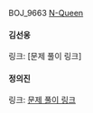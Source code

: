 BOJ_9663 [N-Queen](https://www.acmicpc.net/problem/9663)<br>

#### 김선웅
링크: [문제 풀이 링크]

#### 정의진
링크: [문제 풀이 링크](https://github.com/uijin-j/algorithm-coding-test/tree/main/%EB%B0%B1%EC%A4%80/Gold/9663.%E2%80%85N%EF%BC%8DQueen)
